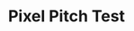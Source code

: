---
layout: default
category: bts
tags: ["openframeworks","led"]
video: "https://player.vimeo.com/video/239144352?badge=0&amp;autopause=0&amp;player_id=0&amp;app_id=72231"
title: "Pixel Pitch Test"
thumbnail: "https://i.vimeocdn.com/video/662034344_295x166.jpg?r=pad"
---